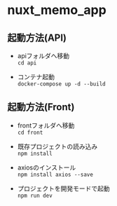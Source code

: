 # nuxt_memo_app

## 起動方法(API)

+ apiフォルダへ移動  
`cd api`

+ コンテナ起動  
`docker-compose up -d --build`

## 起動方法(Front)

+ frontフォルダへ移動  
`cd front`

+ 既存プロジェクトの読み込み  
`npm install`

+ axiosのインストール  
`npm install axios --save`

+ プロジェクトを開発モードで起動  
`npm run dev`

